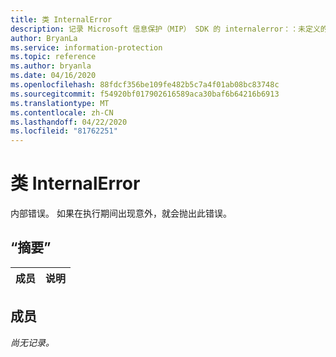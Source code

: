 ```yaml
---
title: 类 InternalError
description: 记录 Microsoft 信息保护（MIP） SDK 的 internalerror：：未定义的类。
author: BryanLa
ms.service: information-protection
ms.topic: reference
ms.author: bryanla
ms.date: 04/16/2020
ms.openlocfilehash: 88fdcf356be109fe482b5c7a4f01ab08bc83748c
ms.sourcegitcommit: f54920bf017902616589aca30baf6b64216b6913
ms.translationtype: MT
ms.contentlocale: zh-CN
ms.lasthandoff: 04/22/2020
ms.locfileid: "81762251"
---
```

# <a name="class-internalerror"></a>类 InternalError 
内部错误。 如果在执行期间出现意外，就会抛出此错误。
  
## <a name="summary"></a>“摘要”
 成员                        | 说明                                
--------------------------------|---------------------------------------------
  
## <a name="members"></a>成员
_尚无记录。_
